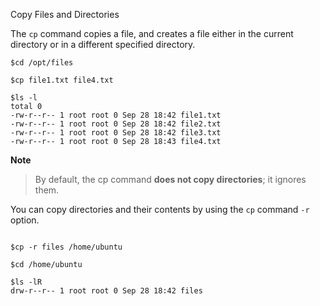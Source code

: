 Copy Files and Directories

The `cp` command copies a file, and creates a file either in the current directory or in a different specified directory.

```plain
$cd /opt/files

$cp file1.txt file4.txt

$ls -l
total 0
-rw-r--r-- 1 root root 0 Sep 28 18:42 file1.txt
-rw-r--r-- 1 root root 0 Sep 28 18:42 file2.txt
-rw-r--r-- 1 root root 0 Sep 28 18:42 file3.txt
-rw-r--r-- 1 root root 0 Sep 28 18:43 file4.txt

```

**Note**
>By default, the cp command **does not copy directories**; it ignores them.

You can copy directories and their contents by using the `cp` command `-r` option.

```plain

$cp -r files /home/ubuntu

$cd /home/ubuntu

$ls -lR
drw-r--r-- 1 root root 0 Sep 28 18:42 files

```